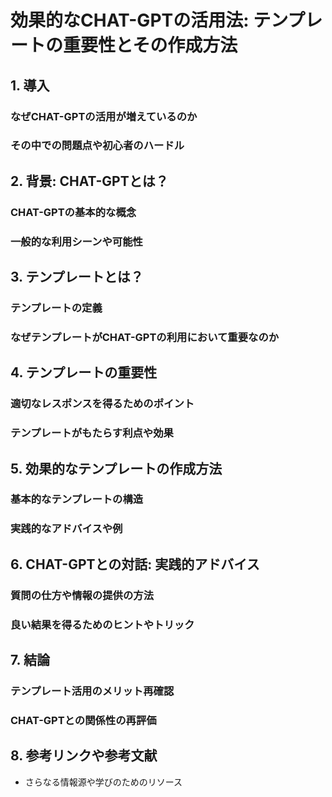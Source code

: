 # 効果的なCHAT-GPTの活用法: テンプレートの重要性とその作成方法

## 1. 導入
### なぜCHAT-GPTの活用が増えているのか
### その中での問題点や初心者のハードル

## 2. 背景: CHAT-GPTとは？
### CHAT-GPTの基本的な概念
### 一般的な利用シーンや可能性

## 3. テンプレートとは？
### テンプレートの定義
### なぜテンプレートがCHAT-GPTの利用において重要なのか

## 4. テンプレートの重要性
### 適切なレスポンスを得るためのポイント
### テンプレートがもたらす利点や効果

## 5. 効果的なテンプレートの作成方法
### 基本的なテンプレートの構造
### 実践的なアドバイスや例

## 6. CHAT-GPTとの対話: 実践的アドバイス
### 質問の仕方や情報の提供の方法
### 良い結果を得るためのヒントやトリック

## 7. 結論
### テンプレート活用のメリット再確認
### CHAT-GPTとの関係性の再評価

## 8. 参考リンクや参考文献
- さらなる情報源や学びのためのリソース

